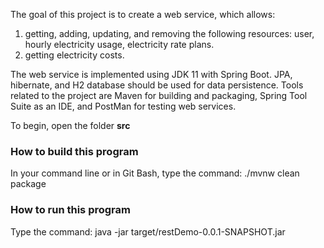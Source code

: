 The goal of this project is to create a web service, which allows:

1) getting, adding, updating, and removing the following resources: user, hourly electricity usage, electricity rate plans.
2) getting electricity costs.

The web service is implemented using JDK 11 with Spring Boot. JPA, hibernate, and H2 database should be used for data persistence. Tools related to the project are Maven for building and packaging, Spring Tool Suite as an IDE, and PostMan for testing web services.


To begin, open the folder **src**

### How to build this program
In your command line or in Git Bash, type the command: ./mvnw clean package

### How to run this program
Type the command: java -jar target/restDemo-0.0.1-SNAPSHOT.jar
